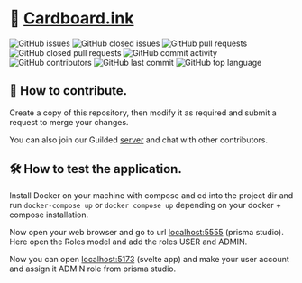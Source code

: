 # 📄 [Cardboard.ink](https://Cardboard.ink)

![GitHub issues](https://img.shields.io/github/issues-raw/sohamjaiswal/cardboard?color=yellow&style=for-the-badge) ![GitHub closed issues](https://img.shields.io/github/issues-closed-raw/sohamjaiswal/cardboard?color=yellow&style=for-the-badge) <!-- --> ![GitHub pull requests](https://img.shields.io/github/issues-pr-raw/sohamjaiswal/cardboard?color=yellow&style=for-the-badge) ![GitHub closed pull requests](https://img.shields.io/github/issues-pr-closed-raw/sohamjaiswal/cardboard?color=yellow&style=for-the-badge) <!-- --> ![GitHub commit activity](https://img.shields.io/github/commit-activity/m/sohamjaiswal/cardboard?color=yellow&style=for-the-badge) <!-- --> ![GitHub contributors](https://img.shields.io/github/contributors/sohamjaiswal/cardboard?color=yellow&style=for-the-badge) <!-- --> ![GitHub last commit](https://img.shields.io/github/last-commit/sohamjaiswal/cardboard?color=yellow&style=for-the-badge) <!-- --> ![GitHub top language](https://img.shields.io/github/languages/top/sohamjaiswal/cardboard?color=yellow&style=for-the-badge)

## 🐛 How to contribute.

Create a copy of this repository, then modify it as required and submit a request to merge your changes.

You can also join our Guilded [server](https://guilded.gg/CardBoard) and chat with other contributors.

## 🛠️ How to test the application.

Install Docker on your machine with compose and cd into the project dir and run `docker-compose up` or `docker compose up` depending on your docker + compose installation.

Now open your web browser and go to url [localhost:5555](http://localhost:5555) (prisma studio). Here open the Roles model and add the roles USER and ADMIN.

Now you can open [localhost:5173](http://localhost:5173) (svelte app) and make your user account and assign it ADMIN role from prisma studio.

#
